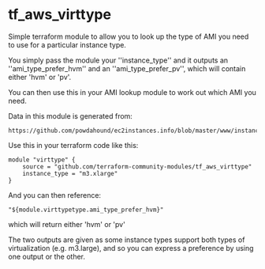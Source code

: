 # tf_aws_virttype

Simple terraform module to allow you to look up the type of AMI
you need to use for a particular instance type.

You simply pass the module your ''instance_type'' and it outputs
an ''ami_type_prefer_hvm'' and an ''ami_type_prefer_pv'',
 which will contain either 'hvm' or 'pv'.

You can then use this in your AMI lookup module to work out which
AMI you need.

Data in this module is generated from:

    https://github.com/powdahound/ec2instances.info/blob/master/www/instances.json

Use this in your terraform code like this:

    module "virttype" {
        source = "github.com/terraform-community-modules/tf_aws_virttype"
        instance_type = "m3.xlarge"
    }

And you can then reference:

    "${module.virttypetype.ami_type_prefer_hvm}"

which will return either 'hvm' or 'pv'

The two outputs are given as some instance types support both types
of virtualization (e.g. m3.large), and so you can express a preference
by using one output or the other.

